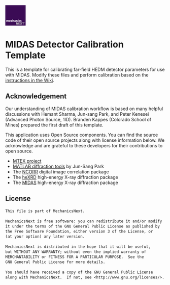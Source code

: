 <img src="https://github.com/MechanicsNext/MechanicsNext/blob/master/MechanicsNext_Assets/mechanics_next_wordmark.png" width=64px>

# MIDAS Detector Calibration Template

This is a template for calibrating far-field HEDM detector parameters for use with MIDAS. Modify these files and perform calibration based on the [instructions in the Wiki](https://github.com/MechanicsNext/MechanicsNext/wiki/MIDAS-Analysis-Workflow).

## Acknowledgement

Our understanding of MIDAS calibration workflow is based on many helpful discussions with Hemant Sharma, Jun-sang Park, and Peter Kenesei (Advanced Photon Source, 1ID). Branden Kappes (Colorado School of Mines) prepared the first draft of this template.

This application uses Open Source components. You can find the source code of their open source projects along with license information below. We acknowledge and are grateful to these developers for their contributions to open source.
* [MTEX project](https://mtex-toolbox.github.io/)
* [MATLAB diffraction tools](https://github.com/junspark/matlab_tools) by Jun-Sang Park
* The [NCORR](http://ncorr.com/) digital image correlation package
* The [heXRD](https://github.com/praxes/hexrd) high-energy X-ray diffraction package
* The [MIDAS](https://www1.aps.anl.gov/science/scientific-software/midas) high-energy X-ray diffraction package

## License

    This file is part of MechanicsNext.

    MechanicsNext is free software: you can redistribute it and/or modify
    it under the terms of the GNU General Public License as published by
    the Free Software Foundation, either version 3 of the License, or
    (at your option) any later version.

    MechanicsNext is distributed in the hope that it will be useful,
    but WITHOUT ANY WARRANTY; without even the implied warranty of
    MERCHANTABILITY or FITNESS FOR A PARTICULAR PURPOSE.  See the
    GNU General Public License for more details.

    You should have received a copy of the GNU General Public License
    along with MechanicsNext.  If not, see <http://www.gnu.org/licenses/>.

